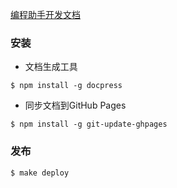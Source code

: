 [编程助手开发文档](http://emanual.github.io/docs)

### 安装

* 文档生成工具
```
$ npm install -g docpress
```

* 同步文档到GitHub Pages
```
$ npm install -g git-update-ghpages
```

### 发布

```
$ make deploy
```
